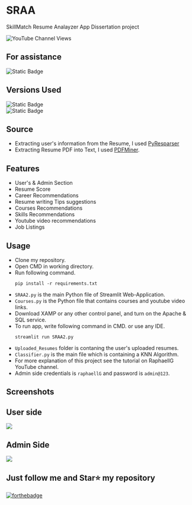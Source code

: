 # SRAA
SkillMatch Resume Analayzer App Dissertation project

![YouTube Channel Views](https://img.shields.io/youtube/channel/views/UCyVc1mX0lUpi8wix_XLY80Q?link=https%3A%2F%2Fyoutube.com%2F%40we01beatz%3Fsi%3Dne6dZZyyAvE2Z4mc)

## For assistance 
![Static Badge](https://img.shields.io/badge/Email_Me-green?style=social&logo=email&logoColor=rgb&labelColor=hsl&color=rgba&link=https%3A%2F%2Fmail.google.com%2Fmail%2Fu%2F%3Fauthuser%3Dr202812g%40gmail.com)

## Versions Used
![Static Badge](https://img.shields.io/badge/python-3.10-blue?link=https%3A%2F%2Fwww.python.org%2Fdownloads%2Frelease%2Fpython-3100%2F)   
![Static Badge](https://img.shields.io/badge/spaCy-2.3.9-green)

## Source
- Extracting user's information from the Resume, I used [PyResparser](https://omkarpathak.in/pyresparser/)
- Extracting Resume PDF into Text, I used [PDFMiner](https://pypi.org/project/pdfminer/).

## Features
- User's & Admin Section
- Resume Score
- Career Recommendations
- Resume writing Tips suggestions
- Courses Recommendations
- Skills Recommendations
- Youtube video recommendations
- Job Listings

## Usage
- Clone my repository.
- Open CMD in working directory.
- Run following command.
  ```
  pip install -r requirements.txt
  ```
- `SRAA2.py` is the main Python file of Streamlit Web-Application. 
- `Courses.py` is the Python file that contains courses and youtube video links.
- Download XAMP or any other control panel, and turn on the Apache & SQL service.
- To run app, write following command in CMD. or use any IDE.
  ```
  streamlit run SRAA2.py
  ```
- `Uploaded_Resumes` folder is contaning the user's uploaded resumes.
- `Classifier.py` is the main file which is containing a KNN Algorithm.
- For more explanation of this project see the tutorial on RaphaellG YouTube channel.
- Admin side credentials is `raphaellG` and password is `admin@123`. 

## Screenshots

## User side
<img src="https://github.com/AllOneKings/SRAA/blob/main/applicant.jpg">

## Admin Side
<img src="https://github.com/AllOneKings/SRAA/blob/main/admin.jpg">

## Just follow me and Star⭐ my repository 
[![forthebadge](https://forthebadge.com/images/badges/built-with-swag.svg)](https://youtubec0m/@we01beatz)
